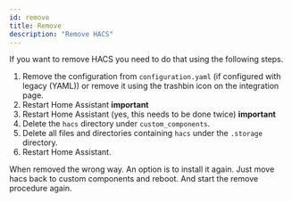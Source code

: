 ```yaml
---
id: remove
title: Remove
description: "Remove HACS"
---
```


If you want to remove HACS you need to do that using the following steps.

1. Remove the configuration from `configuration.yaml` (if configured with legacy (YAML)) or remove it using the trashbin icon on the integration page.
1. Restart Home Assistant **important**
1. Restart Home Assistant (yes, this needs to be done twice) **important**
1. Delete the `hacs` directory under `custom_components`.
1. Delete all files and directories containing `hacs` under the `.storage` directory.
1. Restart Home Assistant.

When removed the wrong way. An option is to install it again.
Just move hacs back to custom components and reboot. And start the remove procedure again.
